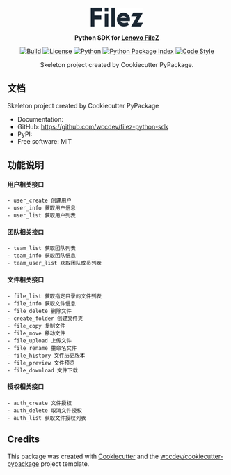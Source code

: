 <p align="center">
    <a href="https://www.filez.com/">
    <img src="https://raw.githubusercontent.com/wccdev/filez-python-sdk/master/.github/assets/logo-black.png" width="120" margin="50" alt="Python SDK For FileZ">
    </a>
</p>
<p align="center">
    <strong>
    Python SDK for
    <a href="https://www.filez.com/">Lenovo FileZ</a>
    </strong>
</p>
<p align="center">
    <a href="https://github.com/wccdev/filez-python-sdk/actions/workflows/ci.yml"><img
        src="https://github.com/wccdev/filez-python-sdk/actions/workflows/ci.yml/badge.svg"
        alt="Build"
        /></a>
    <a href="https://github.com/wccdev/filez-python-sdk/blob/main/LICENSE"><img
        src="https://img.shields.io/github/license/wccdev/filez-python-sdk"
        alt="License"
        /></a>
    <a href="https://pypi.org/project/filez-python-sdk/"><img
        src="https://img.shields.io/pypi/pyversions/filez-python-sdk.svg"
        alt="Python"
        /></a>
    <a href="https://pypi.org/project/filez-python-sdk/"><img
        src="https://img.shields.io/pypi/v/filez-python-sdk.svg"
        alt="Python Package Index"
        /></a>
    <a href="https://github.com/psf/black"><img
        src="https://img.shields.io/badge/code%20style-black-000000.svg"
        alt="Code Style"
        /></a>
</p>
<p align="center">
    Skeleton project created by Cookiecutter PyPackage.
</p>
<h2></h2>

## 文档
Skeleton project created by Cookiecutter PyPackage


* Documentation: <xx>
* GitHub: <https://github.com/wccdev/filez-python-sdk>
* PyPI: <xx>
* Free software: MIT


## 功能说明

#### 用户相关接口
    - user_create 创建用户
    - user_info 获取用户信息
    - user_list 获取用户列表

#### 团队相关接口
    - team_list 获取团队列表
    - team_info 获取团队信息
    - team_user_list 获取团队成员列表

#### 文件相关接口
    - file_list 获取指定目录的文件列表
    - file_info 获取文件信息
    - file_delete 删除文件
    - create_folder 创建文件夹
    - file_copy 复制文件
    - file_move 移动文件
    - file_upload 上传文件
    - file_rename 重命名文件
    - file_history 文件历史版本
    - file_preview 文件预览
    - file_download 文件下载

#### 授权相关接口
    - auth_create 文件授权
    - auth_delete 取消文件授权
    - auth_list 获取文件授权列表

## Credits

This package was created with [Cookiecutter](https://github.com/audreyr/cookiecutter) and the [wccdev/cookiecutter-pypackage](https://github.com/wccdev/cookiecutter-pypackage) project template.
